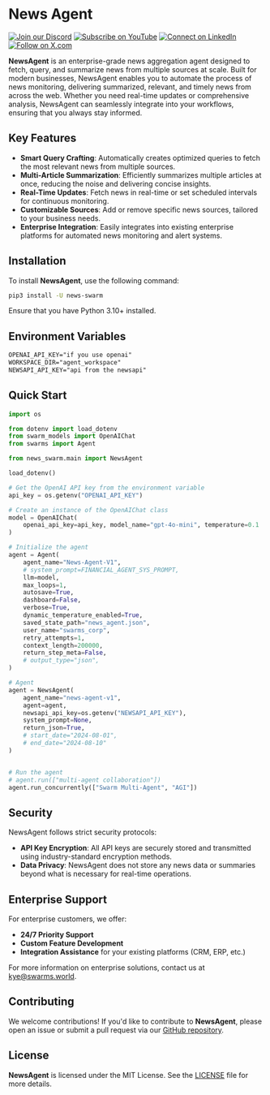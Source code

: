 
# News Agent

[![Join our Discord](https://img.shields.io/badge/Discord-Join%20our%20server-5865F2?style=for-the-badge&logo=discord&logoColor=white)](https://discord.gg/agora-999382051935506503) [![Subscribe on YouTube](https://img.shields.io/badge/YouTube-Subscribe-red?style=for-the-badge&logo=youtube&logoColor=white)](https://www.youtube.com/@kyegomez3242) [![Connect on LinkedIn](https://img.shields.io/badge/LinkedIn-Connect-blue?style=for-the-badge&logo=linkedin&logoColor=white)](https://www.linkedin.com/in/kye-g-38759a207/) [![Follow on X.com](https://img.shields.io/badge/X.com-Follow-1DA1F2?style=for-the-badge&logo=x&logoColor=white)](https://x.com/kyegomezb)


**NewsAgent** is an enterprise-grade news aggregation agent designed to fetch, query, and summarize news from multiple sources at scale. Built for modern businesses, NewsAgent enables you to automate the process of news monitoring, delivering summarized, relevant, and timely news from across the web. Whether you need real-time updates or comprehensive analysis, NewsAgent can seamlessly integrate into your workflows, ensuring that you always stay informed.

## Key Features

- **Smart Query Crafting**: Automatically creates optimized queries to fetch the most relevant news from multiple sources.
- **Multi-Article Summarization**: Efficiently summarizes multiple articles at once, reducing the noise and delivering concise insights.
- **Real-Time Updates**: Fetch news in real-time or set scheduled intervals for continuous monitoring.
- **Customizable Sources**: Add or remove specific news sources, tailored to your business needs.
- **Enterprise Integration**: Easily integrates into existing enterprise platforms for automated news monitoring and alert systems.

## Installation

To install **NewsAgent**, use the following command:

```bash
pip3 install -U news-swarm
```

Ensure that you have Python 3.10+ installed.

## Environment Variables

```txt
OPENAI_API_KEY="if you use openai"
WORKSPACE_DIR="agent_workspace"
NEWSAPI_API_KEY="api from the newsapi"
```

## Quick Start
```python
import os

from dotenv import load_dotenv
from swarm_models import OpenAIChat
from swarms import Agent

from news_swarm.main import NewsAgent

load_dotenv()

# Get the OpenAI API key from the environment variable
api_key = os.getenv("OPENAI_API_KEY")

# Create an instance of the OpenAIChat class
model = OpenAIChat(
    openai_api_key=api_key, model_name="gpt-4o-mini", temperature=0.1
)

# Initialize the agent
agent = Agent(
    agent_name="News-Agent-V1",
    # system_prompt=FINANCIAL_AGENT_SYS_PROMPT,
    llm=model,
    max_loops=1,
    autosave=True,
    dashboard=False,
    verbose=True,
    dynamic_temperature_enabled=True,
    saved_state_path="news_agent.json",
    user_name="swarms_corp",
    retry_attempts=1,
    context_length=200000,
    return_step_meta=False,
    # output_type="json",
)

# Agent
agent = NewsAgent(
    agent_name="news-agent-v1",
    agent=agent,
    newsapi_api_key=os.getenv("NEWSAPI_API_KEY"),
    system_prompt=None,
    return_json=True,
    # start_date="2024-08-01",
    # end_date="2024-08-10"
)


# Run the agent
# agent.run(["multi-agent collaboration"])
agent.run_concurrently(["Swarm Multi-Agent", "AGI"])


```


<!-- 
### 3. Customize Query Parameters

You can customize query parameters such as date ranges, languages, and source priorities:

```python
summary = agent.fetch_and_summarize(
    "Quantum Computing", 
    date_range="2023-01-01:2023-09-01", 
    language="en", 
    sources=["nytimes", "bbc"]
)

print(summary)
``` -->

<!-- 
## Advanced Usage

**NewsAgent** also supports advanced use cases such as bulk fetching and deep analysis of specific sectors:

### Bulk Fetching

For large-scale news aggregation across multiple industries:

```python
topics = ["Financial Markets", "Healthcare", "Technology"]
summaries = agent.bulk_fetch_and_summarize(topics, sources=["forbes", "reuters", "bloomberg"])

for topic, summary in summaries.items():
    print(f"Topic: {topic}\nSummary: {summary}\n")
```

### Integration with Enterprise Systems

Easily integrate **NewsAgent** with your company's internal systems via the provided API endpoints or through webhook support for real-time notifications.

```python
agent.start_monitoring(
    "Cybersecurity", 
    interval=1800,  # 30 minutes
    on_update_callback=your_enterprise_notification_system.notify
)
``` -->

## Security

NewsAgent follows strict security protocols:
- **API Key Encryption**: All API keys are securely stored and transmitted using industry-standard encryption methods.
- **Data Privacy**: NewsAgent does not store any news data or summaries beyond what is necessary for real-time operations.

## Enterprise Support

For enterprise customers, we offer:
- **24/7 Priority Support**
- **Custom Feature Development**
- **Integration Assistance** for your existing platforms (CRM, ERP, etc.)

For more information on enterprise solutions, contact us at [kye@swarms.world](mailto:kye@swarms.world).

## Contributing

We welcome contributions! If you'd like to contribute to **NewsAgent**, please open an issue or submit a pull request via our [GitHub repository](https://github.com/The-Swarm-Corporation/NewsAgent).

## License

**NewsAgent** is licensed under the MIT License. See the [LICENSE](LICENSE) file for more details.

